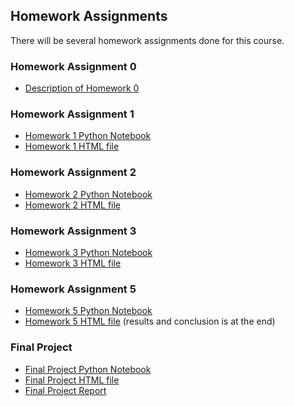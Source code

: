 ## Homework Assignments

There will be several homework assignments done for this course.

### Homework Assignment 0
* [Description of Homework 0](HW0test/IE582_Fall21_Homework_0.pdf)


### Homework Assignment 1
* [Homework 1 Python Notebook](https://github.com/BU-IE-582/fall21-ovren1/blob/main/HW1/HW1.ipynb)
* [Homework 1 HTML file](https://bu-ie-582.github.io/fall21-ovren1/HW1/HW1.html)


### Homework Assignment 2
* [Homework 2 Python Notebook](https://github.com/BU-IE-582/fall21-ovren1/blob/main/HW2/IE-582-HW2.ipynb)
* [Homework 2 HTML file](https://bu-ie-582.github.io/fall21-ovren1/HW2/IE-582-HW2.html)

### Homework Assignment 3
* [Homework 3 Python Notebook](https://github.com/BU-IE-582/fall21-ovren1/blob/main/HW3/IE582-HW3.ipynb)
* [Homework 3 HTML file](https://bu-ie-582.github.io/fall21-ovren1/HW3/IE582-HW3.html)


### Homework Assignment 5
* [Homework 5 Python Notebook](https://github.com/BU-IE-582/fall21-ovren1/blob/main/HW5/IE582_HW5.ipynb)
* [Homework 5 HTML file](https://bu-ie-582.github.io/fall21-ovren1/HW5/IE582_HW5.html) (results and conclusion is at the end)



### Final Project
* [Final Project Python Notebook](https://github.com/BU-IE-582/fall21-ovren1/blob/main/Final/project_worksheet.ipynb)
* [Final Project HTML file](https://bu-ie-582.github.io/fall21-ovren1/Final/project_worksheet.html)
* [Final Project Report](https://bu-ie-582.github.io/fall21-ovren1/Final/IE_582_Project_Report.pdf)
